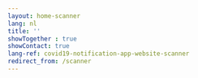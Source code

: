 ```yaml
---
layout: home-scanner
lang: nl
title: ''
showTogether : true
showContact: true
lang-ref: covid19-notification-app-website-scanner
redirect_from: /scanner
---
```


